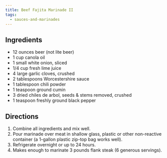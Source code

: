 ```yaml
---
title: Beef Fajita Marinade II
tags:
  - sauces-and-marinades
---
```



## Ingredients

-   12 ounces beer (not lite beer)
-   1 cup canola oil
-   1 small white onion, sliced
-   1/4 cup fresh lime juice
-   4 large garlic cloves, crushed
-   2 tablespoons Worcestershire sauce
-   1 tablespoon chili powder
-   1 teaspoon ground cumin
-   3 dried chiles de arbol, seeds & stems removed, crushed
-   1 teaspoon freshly ground black pepper

## Directions

1.  Combine all ingredients and mix well.
2.  Pour marinade over meat in shallow glass, plastic or other non-reactive container (a 1-gallon plastic zip-top bag works well).
3.  Refrigerate overnight or up to 24 hours.
4.  Makes enough to marinate 3 pounds flank steak (6 generous servings).
